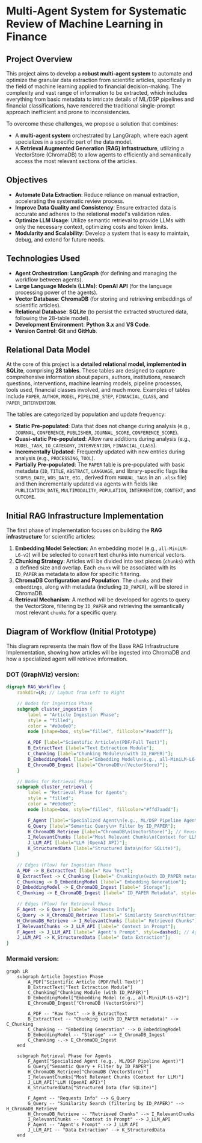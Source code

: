 # Multi-Agent System for Systematic Review of Machine Learning in Finance

## Project Overview

This project aims to develop a **robust multi-agent system** to automate and optimize the granular data extraction from scientific articles, specifically in the field of machine learning applied to financial decision-making. The complexity and vast range of information to be extracted, which includes everything from basic metadata to intricate details of ML/DSP pipelines and financial classifications, have rendered the traditional single-prompt approach inefficient and prone to inconsistencies.

To overcome these challenges, we propose a solution that combines:
*   A **multi-agent system** orchestrated by LangGraph, where each agent specializes in a specific part of the data model.
*   A **Retrieval Augmented Generation (RAG) infrastructure**, utilizing a VectorStore (ChromaDB) to allow agents to efficiently and semantically access the most relevant sections of the articles.

## Objectives

*   **Automate Data Extraction**: Reduce reliance on manual extraction, accelerating the systematic review process.
*   **Improve Data Quality and Consistency**: Ensure extracted data is accurate and adheres to the relational model's validation rules.
*   **Optimize LLM Usage**: Utilize semantic retrieval to provide LLMs with only the necessary context, optimizing costs and token limits.
*   **Modularity and Scalability**: Develop a system that is easy to maintain, debug, and extend for future needs.

## Technologies Used

*   **Agent Orchestration**: **LangGraph** (for defining and managing the workflow between agents).
*   **Large Language Models (LLMs)**: **OpenAI API** (for the language processing power of the agents).
*   **Vector Database**: **ChromaDB** (for storing and retrieving embeddings of scientific articles).
*   **Relational Database**: **SQLite** (to persist the extracted structured data, following the 28-table model).
*   **Development Environment**: **Python 3.x** and **VS Code**.
*   **Version Control**: **Git** and **GitHub**.

## Relational Data Model

At the core of this project is a **detailed relational model, implemented in SQLite**, comprising **28 tables**. These tables are designed to capture comprehensive information about papers, authors, institutions, research questions, interventions, machine learning models, pipeline processes, tools used, financial classes involved, and much more. Examples of tables include `PAPER`, `AUTHOR`, `MODEL`, `PIPELINE_STEP`, `FINANCIAL_CLASS`, and `PAPER_INTERVENTION`.

The tables are categorized by population and update frequency:
*   **Static Pre-populated**: Data that does not change during analysis (e.g., `JOURNAL`, `CONFERENCE`, `PUBLISHER`, `JOURNAL_SCORE`, `CONFERENCE_SCORE`).
*   **Quasi-static Pre-populated**: Allow rare additions during analysis (e.g., `MODEL_TASK`, `IO_CATEGORY`, `INTERVENTION`, `FINANCIAL_CLASS`).
*   **Incrementally Updated**: Frequently updated with new entries during analysis (e.g., `PROCESSING`, `TOOL`).
*   **Partially Pre-populated**: The `PAPER` table is pre-populated with basic metadata (`ID`, `TITLE`, `ABSTRACT`, `LANGUAGE`, and library-specific flags like `SCOPUS_DATE`, `WOS_DATE`, etc., derived from `MANUAL_TAGS` in an `.xlsx` file) and then incrementally updated via agents with fields like `PUBLICATION_DATE`, `MULTIMODALITY`, `POPULATION`, `INTERVENTION`, `CONTEXT`, and `OUTCOME`.

## Initial RAG Infrastructure Implementation

The first phase of implementation focuses on building the **RAG infrastructure** for scientific articles:

1.  **Embedding Model Selection**: An embedding model (e.g., `all-MiniLM-L6-v2`) will be selected to convert text chunks into numerical vectors.
2.  **Chunking Strategy**: Articles will be divided into text pieces (`chunks`) with a defined size and overlap. Each `chunk` will be associated with its `ID_PAPER` as metadata to allow for specific filtering.
3.  **ChromaDB Configuration and Population**: The `chunks` and their `embeddings`, along with metadata (including `ID_PAPER`), will be stored in ChromaDB.
4.  **Retrieval Mechanism**: A method will be developed for agents to query the VectorStore, filtering by `ID_PAPER` and retrieving the semantically most relevant `chunks` for a specific query.

## Diagram of Workflow (Initial Prototype)
This diagram represents the main flow of the Base RAG Infrastructure Implementation, showing how articles will be ingested into ChromaDB and how a specialized agent will retrieve information.

### DOT (GraphViz) version:

```dot
digraph RAG_Workflow {
    rankdir=LR; // Layout from Left to Right

    // Nodes for Ingestion Phase
    subgraph cluster_ingestion {
        label = "Article Ingestion Phase";
        style = "filled";
        color = "#e0e0e0";
        node [shape=box, style="filled", fillcolor="#aaddff"];

        A_PDF [label="Scientific Article\n(PDF/Full Text)"];
        B_ExtractText [label="Text Extraction Module"];
        C_Chunking [label="Chunking Module\n(with ID_PAPER)"];
        D_EmbeddingModel [label="Embedding Model\n(e.g., all-MiniLM-L6-v2)"];
        E_ChromaDB_Ingest [label="ChromaDB\n(VectorStore)"];
    }

    // Nodes for Retrieval Phase
    subgraph cluster_retrieval {
        label = "Retrieval Phase for Agents";
        style = "filled";
        color = "#e0e0e0";
        node [shape=box, style="filled", fillcolor="#ffd7aadd"];

        F_Agent [label="Specialized Agent\n(e.g., ML/DSP Pipeline Agent)"];
        G_Query [label="Semantic Query\n+ Filter by ID_PAPER"];
        H_ChromaDB_Retrieve [label="ChromaDB\n(VectorStore)"]; // Reuse node for clarity
        I_RelevantChunks [label="Most Relevant Chunks\n(Context for LLM)"];
        J_LLM_API [label="LLM (OpenAI API)"];
        K_StructuredData [label="Structured Data\n(for SQLite)"];
    }

    // Edges (Flow) for Ingestion Phase
    A_PDF -> B_ExtractText [label=" Raw Text"];
    B_ExtractText -> C_Chunking [label=" Chunking\n(with ID_PAPER metadata)"];
    C_Chunking -> D_EmbeddingModel [label=" Embedding Generation"];
    D_EmbeddingModel -> E_ChromaDB_Ingest [label=" Storage"];
    C_Chunking -> E_ChromaDB_Ingest [label=" ID_PAPER Metadata", style=dotted]; // Show metadata flowing separately or in parallel

    // Edges (Flow) for Retrieval Phase
    F_Agent -> G_Query [label=" Requests Info"];
    G_Query -> H_ChromaDB_Retrieve [label=" Similarity Search\n(filtering by ID_PAPER)"];
    H_ChromaDB_Retrieve -> I_RelevantChunks [label=" Retrieved Chunks"];
    I_RelevantChunks -> J_LLM_API [label=" Context in Prompt"];
    F_Agent -> J_LLM_API [label=" Agent's Prompt", style=dashed]; // Agent provides the prompt to LLM
    J_LLM_API -> K_StructuredData [label=" Data Extraction"];
}
```

### Mermaid version:

```mermaid
graph LR
    subgraph Article Ingestion Phase
        A_PDF["Scientific Article (PDF/Full Text)"]
        B_ExtractText["Text Extraction Module"]
        C_Chunking["Chunking Module (with ID_PAPER)"]
        D_EmbeddingModel["Embedding Model (e.g., all-MiniLM-L6-v2)"]
        E_ChromaDB_Ingest["ChromaDB (VectorStore)"]

        A_PDF -- "Raw Text" --> B_ExtractText
        B_ExtractText -- "Chunking (with ID_PAPER metadata)" --> C_Chunking
        C_Chunking -- "Embedding Generation" --> D_EmbeddingModel
        D_EmbeddingModel -- "Storage" --> E_ChromaDB_Ingest
        C_Chunking -.-> E_ChromaDB_Ingest
    end

    subgraph Retrieval Phase for Agents
        F_Agent["Specialized Agent (e.g., ML/DSP Pipeline Agent)"]
        G_Query["Semantic Query + Filter by ID_PAPER"]
        H_ChromaDB_Retrieve["ChromaDB (VectorStore)"]
        I_RelevantChunks["Most Relevant Chunks (Context for LLM)"]
        J_LLM_API["LLM (OpenAI API)"]
        K_StructuredData["Structured Data (for SQLite)"]

        F_Agent -- "Requests Info" --> G_Query
        G_Query -- "Similarity Search (filtering by ID_PAPER)" --> H_ChromaDB_Retrieve
        H_ChromaDB_Retrieve -- "Retrieved Chunks" --> I_RelevantChunks
        I_RelevantChunks -- "Context in Prompt" --> J_LLM_API
        F_Agent -- "Agent's Prompt" --> J_LLM_API
        J_LLM_API -- "Data Extraction" --> K_StructuredData
    end
```
